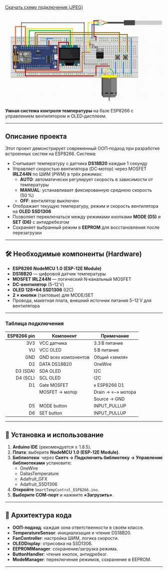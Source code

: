 [Скачать схему подключения (JPEG)](docs/schematic.jpg)

![Схема подключения](docs/schematic.jpg)

**Умная система контроля температуры** на базе ESP8266 с управлением вентилятором и OLED‑дисплеем.

---

## Описание проекта

Этот проект демонстрирует современный ООП‑подход при разработке встроенных систем на ESP8266. Система:

- Считывает температуру с датчика **DS18B20** каждые 1 секунду  
- Управляет скоростью вентилятора (DC‑мотор) через MOSFET **IRLZ44N** по ШИМ (PWM) в трёх режимах:  
  - **AUTO**: автоматически регулирует скорость в зависимости от температуры  
  - **MANUAL**: устанавливает фиксированную среднюю скорость (50 %)  
  - **OFF**: вентилятор выключен  
- Отображает текущую температуру, режим и скорость вентилятора на **OLED SSD1306**  
- Позволяет переключаться между режимами кнопками **MODE (D5)** и **SET (D6)** с антидребезгом  
- Сохраняет выбранный режим в **EEPROM** для восстановления после перезагрузки  

---

## 🛠️ Необходимые компоненты (Hardware)

- **ESP8266 NodeMCU 1.0 (ESP‑12E Module)**  
- **DS18B20** — цифровой датчик температуры  
- **MOSFET IRLZ44N** — логический N‑канальный MOSFET  
- **DC‑вентилятор** (5–12 V)  
- **OLED 128×64 SSD1306** (I2C)  
- **2 × кнопки** (тактовые) для MODE/SET  
- Провода, макетная плата, внешний источник питания 5–12 V для вентилятора  

---

### Таблица подключения

| ESP8266 pin | Компонент               | Примечание                  |
|------------:|-------------------------|-----------------------------|
| 3V3         | VCC датчика             | 3.3 В питание             |
| VU          | VCC OLED                | 5 В питание               |
| GND         | GND всех компонентов    | Общий «земля»             |
| D2          | DATA DS18B20            | OneWire                   |
| D3 (SDA)    | SDA OLED                | I2C                       |
| D4 (SCL)    | SCL OLED                | I2C                       |
| D1          | Gate MOSFET             | к ESP8266 D1              |
|             | MOSFET → мотор          | Drain → «−» мотора        |
|             |                         | Source → GND              |
| D5          | MODE button             | INPUT_PULLUP              |
| D6          | SET button              | INPUT_PULLUP              |

---

## 🔧 Установка и использование

1. **Arduino IDE** (рекомендуется ≥ 1.8.5).  
2. **Плата**: выберите **NodeMCU 1.0 (ESP‑12E Module)**.  
3. **Библиотеки**: через **Скетч → Подключить библиотеку → Управление библиотеками** установите:  
   - OneWire  
   - DallasTemperature  
   - Adafruit_GFX  
   - Adafruit_SSD1306  
4. **Откройте** `SmartTempControl_ESP8266.ino`.  
5. **Выберите COM‑порт** и нажмите **«Загрузить»**.  

---

## 📂 Архитектура кода

- **OOП‑подход**: каждая зона ответственности в своём классе.  
- **TemperatureSensor**: инициализация и чтение DS18B20.  
- **FanController**: настройка ШИМ, логика скорости.  
- **OLEDDisplay**: отрисовка на SSD1306.  
- **EEPROMManager**: сохранение/загрузка режима.  
- **ButtonHandler**: чтение кнопок, антидребезг.  
- **ModeManager**: переключение режимов, сохранение в EEPROM.  

---

